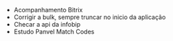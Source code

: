 -  Acompanhamento Bitrix 
-  Corrigir a bulk, sempre truncar no inicio da aplicação 
-  Checar a api da infobip
-  Estudo Panvel Match Codes